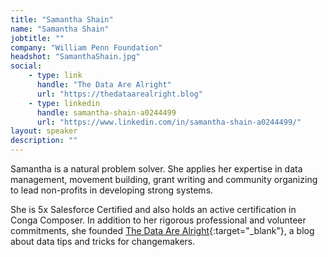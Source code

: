 ```yaml
---
title: "Samantha Shain"
name: "Samantha Shain"
jobtitle: ""
company: "William Penn Foundation"
headshot: "SamanthaShain.jpg"
social:
    - type: link
      handle: "The Data Are Alright"
      url: "https://thedataarealright.blog"
    - type: linkedin
      handle: samantha-shain-a0244499
      url: "https://www.linkedin.com/in/samantha-shain-a0244499/"
layout: speaker
description: ""
---
```


Samantha is a natural problem solver. She applies her expertise in data management, movement building, grant writing and community organizing to lead non-profits in developing strong systems.

She is 5x Salesforce Certified and also holds an active certification in Conga Composer. In addition to her rigorous professional and volunteer commitments, she founded [The Data Are Alright](https://thedataarealright.blog){:target="_blank"}, a blog about data tips and tricks for changemakers.
